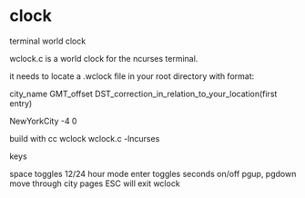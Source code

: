 # clock
terminal world clock

wclock.c is a world clock for the ncurses terminal.

it needs to locate a .wclock file in your root directory with format:

 city_name GMT_offset DST_correction_in_relation_to_your_location(first entry)
 
 NewYorkCity -4 0
  
build with cc wclock wclock.c -lncurses
  
keys 
 
space toggles 12/24 hour mode 
enter toggles seconds on/off
pgup, pgdown move through city pages
ESC will exit wclock
